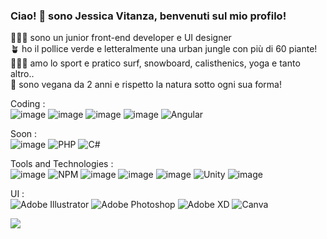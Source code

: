### Ciao! 👋 sono Jessica Vitanza, benvenuti sul mio profilo!

👩🏻‍💻 sono un junior front-end developer e UI designer <br>
🪴 ho il pollice verde e letteralmente una urban jungle con più di 60 piante! <br>
🏄🏻‍♀️ amo lo sport e pratico surf, snowboard, calisthenics, yoga e tanto altro.. <br>
🌱 sono vegana da 2 anni e rispetto la natura sotto ogni sua forma! <br>

Coding : <br>
![image](https://user-images.githubusercontent.com/103486794/206673152-49c4c6c5-2f24-48de-a92b-81ac8fe8db06.png)
![image](https://user-images.githubusercontent.com/103486794/206673230-12319baf-ed91-4a04-bda6-c4ba63855a71.png)
![image](https://user-images.githubusercontent.com/103486794/206673098-dc58ba41-6e7c-4069-9279-6b9ae2c2730b.png)
![image](https://user-images.githubusercontent.com/103486794/206673179-4829a253-777f-40a1-b95d-84ce65dc0c23.png)
![Angular](https://img.shields.io/badge/angular-%23DD0031.svg?style=for-the-badge&logo=angular&logoColor=white)


Soon :<br>
![image](https://user-images.githubusercontent.com/103486794/206673277-33f94f31-1d20-4205-a7fe-12993574a377.png)
![PHP](https://img.shields.io/badge/php-%23777BB4.svg?style=for-the-badge&logo=php&logoColor=white)
![C#](https://img.shields.io/badge/c%23-%23239120.svg?style=for-the-badge&logo=c-sharp&logoColor=white)

Tools and Technologies :<br>
![image](https://user-images.githubusercontent.com/103486794/206672669-e4bbddea-0ac1-4a54-938d-bc2b554ae526.png)
![NPM](https://img.shields.io/badge/NPM-%23000000.svg?style=for-the-badge&logo=npm&logoColor=white)
![image](https://user-images.githubusercontent.com/103486794/206672773-2609e556-69a8-4278-9a17-99129f899b99.png)
![image](https://user-images.githubusercontent.com/103486794/206673449-a333c661-3c80-447e-ae25-5c99cd98cf4c.png)
![image](https://user-images.githubusercontent.com/103486794/206675653-eff2acc0-2949-4dd3-ad5a-93f2b2fdefb4.png)
![Unity](https://img.shields.io/badge/unity-%23000000.svg?style=for-the-badge&logo=unity&logoColor=white)
![image](https://user-images.githubusercontent.com/103486794/206679692-949b8af2-3a6e-403f-8e61-62d63e1a5dfb.png)



UI :<br>
![Adobe Illustrator](https://img.shields.io/badge/adobe%20illustrator-%23FF9A00.svg?style=for-the-badge&logo=adobe%20illustrator&logoColor=white)
![Adobe Photoshop](https://img.shields.io/badge/adobe%20photoshop-%2331A8FF.svg?style=for-the-badge&logo=adobe%20photoshop&logoColor=white)
![Adobe XD](https://img.shields.io/badge/Adobe%20XD-470137?style=for-the-badge&logo=Adobe%20XD&logoColor=#FF61F6)
![Canva](https://img.shields.io/badge/Canva-%2300C4CC.svg?style=for-the-badge&logo=Canva&logoColor=white)



![](https://komarev.com/ghpvc/?username=JessicaVitanza)

